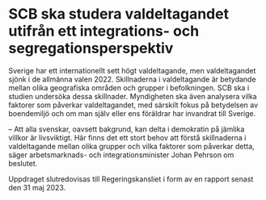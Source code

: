 # SCB ska studera valdeltagandet utifrån ett integrations- och segregations­perspektiv

Sverige har ett internationellt sett högt valdeltagande, men valdeltagandet sjönk i de allmänna valen 2022\. Skillnaderna i valdeltagande är betydande mellan olika geografiska områden och grupper i befolkningen. SCB ska i studien undersöka dessa skillnader. Myndigheten ska även analysera vilka faktorer som påverkar valdeltagandet, med särskilt fokus på betydelsen av boendemiljö och om man själv eller ens föräldrar har invandrat till Sverige.

– Att alla svenskar, oavsett bakgrund, kan delta i demokratin på jämlika villkor är livsviktigt. Här finns det ett stort behov att förstå skillnaderna i valdeltagande mellan olika grupper och vilka faktorer som påverkar detta, säger arbetsmarknads\- och integrationsminister Johan Pehrson om beslutet.

Uppdraget slutredovisas till Regeringskansliet i form av en rapport senast den 31 maj 2023\.
